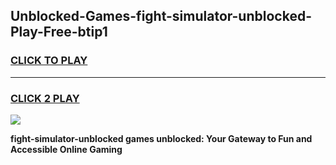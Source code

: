 
## Unblocked-Games-fight-simulator-unblocked-Play-Free-btip1
<h3>
<a href="https://premium76.site?title=fight-simulator-unblocked&ref=10A">CLICK TO PLAY</a></h3>
<hr>

<h3>
<a href="https://premium76.site?title=fight-simulator-unblocked&ref=10A">CLICK 2 PLAY</a>
  
</h3>

<a href="https://premium76.site?title=fight-simulator-unblocked&ref=10A"><img src="https://clearcache.store/games.png"></a>


**fight-simulator-unblocked games unblocked: Your Gateway to Fun and Accessible Online Gaming**
